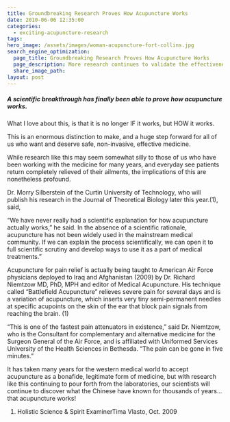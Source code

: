 ```yaml
---
title: Groundbreaking Research Proves How Acupuncture Works
date: 2010-06-06 12:35:00
categories:
  - exciting-acupuncture-research
tags:
hero_image: /assets/images/woman-acupuncture-fort-collins.jpg
search_engine_optimization:
  page_title: Groundbreaking Research Proves How Acupuncture Works
  page_description: More research continues to validate the effectiveness of acupuncture.
  share_image_path:
layout: post
---
```


##### A scientific breakthrough has finally been able to prove how acupuncture works.

What I love about this, is that it is no longer IF it works, but HOW it works.

This is an enormous distinction to make, and a huge step forward for all of us who want and deserve safe, non-invasive, effective medicine.

While research like this may seem somewhat silly to those of us who have been working with the medicine for many years, and everyday see patients return completely relieved of their ailments, the implications of this are nonetheless profound.

Dr. Morry Silberstein of the Curtin University of Technology, who will publish his research in the Journal of Theoretical Biology later this year.(1), said,

“We have never really had a scientific explanation for how acupuncture actually works,” he said. In the absence of a scientific rationale, acupuncture has not been widely used in the mainstream medical community. If we can explain the process scientifically, we can open it to full scientific scrutiny and develop ways to use it as a part of medical treatments.”

Acupuncture for pain relief is actually being taught to American Air Force physicians deployed to Iraq and Afghanistan (2009) by Dr. Richard Niemtzow MD, PhD, MPH and editor of Medical Acupuncture. His technique called “Battlefield Acupuncture” relieves severe pain for several days and is a variation of acupuncture, which inserts very tiny semi-permanent needles at specific acupoints on the skin of the ear that block pain signals from reaching the brain. (1)

“This is one of the fastest pain attenuators in existence,” said Dr. Niemtzow, who is the Consultant for complementary and alternative medicine for the Surgeon General of the Air Force, and is affiliated with Uniformed Services University of the Health Sciences in Bethesda. “The pain can be gone in five minutes.”

It has taken many years for the western medical world to accept acupuncture as a bonafide, legitimate form of medicine, but with research like this continuing to pour forth from the laboratories, our scientists will continue to discover what the Chinese have known for thousands of years…that acupuncture works!

1. Holistic Science & Spirit ExaminerTima Vlasto, Oct. 2009